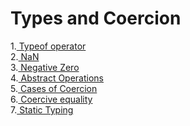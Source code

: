 # Types and Coercion
1.[ Typeof operator](./Typeof.md) </br>
2.[ NaN](./NaN.md) </br>
3.[ Negative Zero](./negZero.md) </br>
4.[ Abstract Operations](./AbstractOperations.md) </br>
5.[ Cases of Coercion](./CasesOfCoercion.md) </br>
6.[ Coercive equality](./CoerciveEquality.md) </br>
7.[ Static Typing](./StaticTyping) </br>
